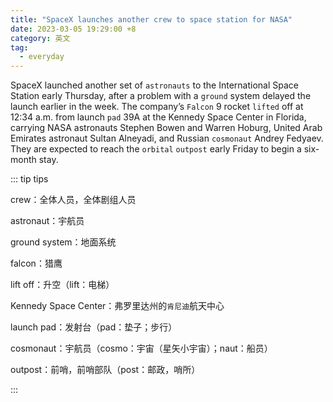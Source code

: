 ```yaml
---
title: "SpaceX launches another crew to space station for NASA"
date: 2023-03-05 19:29:00 +8
category: 英文
tag:
  - everyday
---
```


SpaceX launched another set of `astronauts` to the International Space Station early Thursday, after a problem with a `ground` system delayed the launch earlier in the week. The company’s `Falcon` 9 rocket `lifted` off at 12:34 a.m. from launch `pad` 39A at the Kennedy Space Center in Florida, carrying NASA astronauts Stephen Bowen and Warren Hoburg, United Arab Emirates astronaut Sultan Alneyadi, and Russian `cosmonaut` Andrey Fedyaev. They are expected to reach the `orbital` `outpost` early Friday to begin a six-month stay.

::: tip tips

crew：全体人员，全体剧组人员

astronaut：宇航员

ground system：地面系统

falcon：猎鹰

lift off：升空（lift：电梯）

Kennedy Space Center：弗罗里达州的`肯尼迪`航天中心

launch pad：发射台（pad：垫子；步行）

cosmonaut：宇航员（cosmo：宇宙（星矢小宇宙）；naut：船员）

outpost：前哨，前哨部队（post：邮政，哨所）

:::
